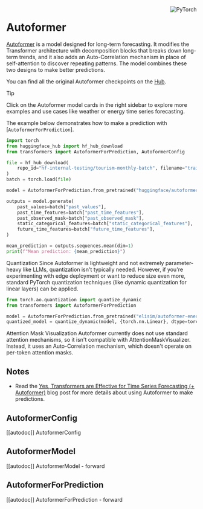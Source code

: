 <!--Copyright 2023 The HuggingFace Team. All rights reserved.

Licensed under the Apache License, Version 2.0 (the "License"); you may not use this file except in compliance with
the License. You may obtain a copy of the License at

http://www.apache.org/licenses/LICENSE-2.0

Unless required by applicable law or agreed to in writing, software distributed under the License is distributed on
an "AS IS" BASIS, WITHOUT WARRANTIES OR CONDITIONS OF ANY KIND, either express or implied. See the License for the
specific language governing permissions and limitations under the License.

⚠️ Note that this file is in Markdown but contain specific syntax for our doc-builder (similar to MDX) that may not be
rendered properly in your Markdown viewer.

-->

<div style="float: right;">
    <div class="flex flex-wrap space-x-1">
        <img alt="PyTorch" src="https://img.shields.io/badge/PyTorch-DE3412?style=flat&logo=pytorch&logoColor=white">
    </div>
</div>

# Autoformer

[Autoformer](https://huggingface.co/papers/2106.13008) is a model designed for long-term forecasting. It modifies the Transformer architecture with decomposition blocks that breaks down long-term trends, and it also adds an Auto-Correlation mechanism in place of self-attention to discover repeating patterns. The model combines these two designs to make better predictions.

You can find all the original Autoformer checkpoints on the [Hub](https://huggingface.co/models?search=autoformer).

> [!TIP]
> Click on the Autoformer model cards in the right sidebar to explore more examples and use cases like weather or energy time series forecasting.

The example below demonstrates how to make a prediction with [`AutoformerForPrediction`].

<hfoptions id="usage">

<hfoption id="AutoformerForPrediction">

```py
import torch
from huggingface_hub import hf_hub_download
from transformers import AutoformerForPrediction, AutoformerConfig

file = hf_hub_download(
    repo_id="hf-internal-testing/tourism-monthly-batch", filename="train-batch.pt", repo_type="dataset"
)
batch = torch.load(file)

model = AutoformerForPrediction.from_pretrained("huggingface/autoformer-tourism-monthly")

outputs = model.generate(
    past_values=batch["past_values"],
    past_time_features=batch["past_time_features"],
    past_observed_mask=batch["past_observed_mask"],
    static_categorical_features=batch["static_categorical_features"],
    future_time_features=batch["future_time_features"],
)

mean_prediction = outputs.sequences.mean(dim=1)
print(f"Mean prediction: {mean_prediction}")
```
</hfoption> 

</hfoptions>

Quantization
Since Autoformer is lightweight and not extremely parameter-heavy like LLMs, quantization isn't typically needed. However, if you're experimenting with edge deployment or want to reduce size even more, standard PyTorch quantization techniques (like dynamic quantization for linear layers) can be applied.

```py
from torch.ao.quantization import quantize_dynamic
from transformers import AutoformerForPrediction

model = AutoformerForPrediction.from_pretrained("elisim/autoformer-energy")
quantized_model = quantize_dynamic(model, {torch.nn.Linear}, dtype=torch.qint8)
```

Attention Mask Visualization
Autoformer currently does not use standard attention mechanisms, so it isn't compatible with AttentionMaskVisualizer. Instead, it uses an Auto-Correlation mechanism, which doesn't operate on per-token attention masks.

## Notes

- Read the [Yes, Transformers are Effective for Time Series Forecasting (+ Autoformer)](https://huggingface.co/blog/autoformer) blog post for more details about using Autoformer to make predictions.

## AutoformerConfig

[[autodoc]] AutoformerConfig

## AutoformerModel

[[autodoc]] AutoformerModel
    - forward

## AutoformerForPrediction

[[autodoc]] AutoformerForPrediction
    - forward
